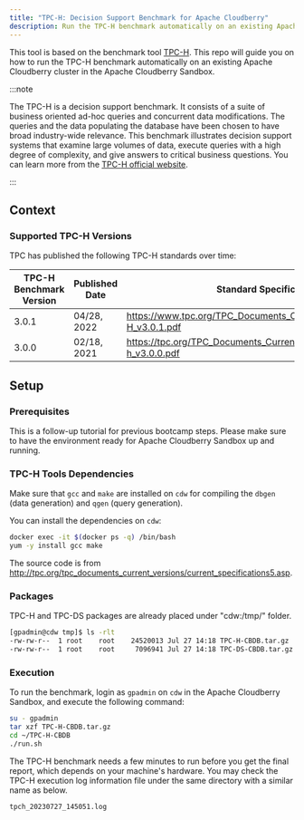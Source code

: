 ```yaml
---
title: "TPC-H: Decision Support Benchmark for Apache Cloudberry"
description: Run the TPC-H benchmark automatically on an existing Apache Cloudberry cluster.
---
```


This tool is based on the benchmark tool [TPC-H](https://www.tpc.org/tpch/default5.asp). 
This repo will guide you on how to run the TPC-H benchmark automatically on an existing Apache Cloudberry cluster in the Apache Cloudberry Sandbox.

:::note

The TPC-H is a decision support benchmark. It consists of a suite of business oriented ad-hoc queries and concurrent data modifications. The queries and the data populating the database have been chosen to have broad industry-wide relevance. This benchmark illustrates decision support systems that examine large volumes of data, execute queries with a high degree of complexity, and give answers to critical business questions. You can learn more from the [TPC-H official website](https://www.tpc.org/tpch/).

:::

## Context

### Supported TPC-H Versions

TPC has published the following TPC-H standards over time:

| TPC-H Benchmark Version | Published Date | Standard Specification |
|-|-|-|
| 3.0.1 | 04/28, 2022| https://www.tpc.org/TPC_Documents_Current_Versions/pdf/TPC-H_v3.0.1.pdf |
| 3.0.0 | 02/18, 2021 | https://tpc.org/TPC_Documents_Current_Versions/pdf/tpc-h_v3.0.0.pdf|

## Setup

### Prerequisites

This is a follow-up tutorial for previous bootcamp steps. Please make sure to have the environment ready for Apache Cloudberry Sandbox up and running.

### TPC-H Tools Dependencies

Make sure that `gcc` and `make` are installed on `cdw` for compiling the `dbgen` (data generation) and `qgen` (query generation).

You can install the dependencies on `cdw`:

```bash
docker exec -it $(docker ps -q) /bin/bash
yum -y install gcc make
```

The source code is from http://tpc.org/tpc_documents_current_versions/current_specifications5.asp.

### Packages

TPC-H and TPC-DS packages are already placed under "cdw:/tmp/" folder.

```bash
[gpadmin@cdw tmp]$ ls -rlt
-rw-rw-r--  1 root    root    24520013 Jul 27 14:18 TPC-H-CBDB.tar.gz
-rw-rw-r--  1 root    root     7096941 Jul 27 14:18 TPC-DS-CBDB.tar.gz
```

### Execution

To run the benchmark, login as `gpadmin` on `cdw` in the Apache Cloudberry Sandbox, and execute the following command:

```bash
su - gpadmin
tar xzf TPC-H-CBDB.tar.gz
cd ~/TPC-H-CBDB
./run.sh
```

The TPC-H benchmark needs a few minutes to run before you get the final report, which depends on your machine's hardware. You may check the TPC-H execution log information file under the same directory with a similar name as below.

```
tpch_20230727_145051.log
```
